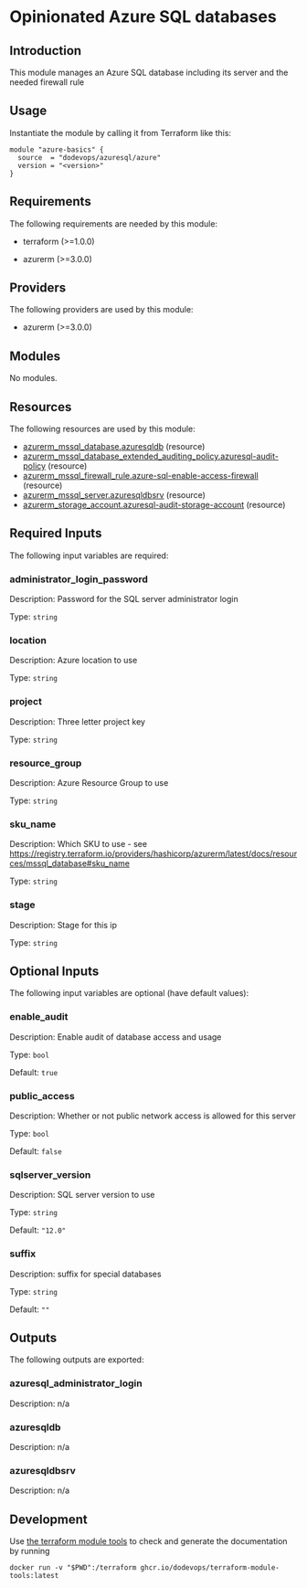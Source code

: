# Opinionated Azure SQL databases

## Introduction

This module manages an Azure SQL database including its server and the needed firewall rule

## Usage

Instantiate the module by calling it from Terraform like this:

```hcl
module "azure-basics" {
  source  = "dodevops/azuresql/azure"
  version = "<version>"
}
```

<!-- BEGIN_TF_DOCS -->
## Requirements

The following requirements are needed by this module:

- terraform (>=1.0.0)

- azurerm (>=3.0.0)

## Providers

The following providers are used by this module:

- azurerm (>=3.0.0)

## Modules

No modules.

## Resources

The following resources are used by this module:

- [azurerm_mssql_database.azuresqldb](https://registry.terraform.io/providers/hashicorp/azurerm/latest/docs/resources/mssql_database) (resource)
- [azurerm_mssql_database_extended_auditing_policy.azuresql-audit-policy](https://registry.terraform.io/providers/hashicorp/azurerm/latest/docs/resources/mssql_database_extended_auditing_policy) (resource)
- [azurerm_mssql_firewall_rule.azure-sql-enable-access-firewall](https://registry.terraform.io/providers/hashicorp/azurerm/latest/docs/resources/mssql_firewall_rule) (resource)
- [azurerm_mssql_server.azuresqldbsrv](https://registry.terraform.io/providers/hashicorp/azurerm/latest/docs/resources/mssql_server) (resource)
- [azurerm_storage_account.azuresql-audit-storage-account](https://registry.terraform.io/providers/hashicorp/azurerm/latest/docs/resources/storage_account) (resource)

## Required Inputs

The following input variables are required:

### administrator\_login\_password

Description: Password for the SQL server administrator login

Type: `string`

### location

Description: Azure location to use

Type: `string`

### project

Description: Three letter project key

Type: `string`

### resource\_group

Description: Azure Resource Group to use

Type: `string`

### sku\_name

Description: Which SKU to use - see https://registry.terraform.io/providers/hashicorp/azurerm/latest/docs/resources/mssql_database#sku_name

Type: `string`

### stage

Description: Stage for this ip

Type: `string`

## Optional Inputs

The following input variables are optional (have default values):

### enable\_audit

Description: Enable audit of database access and usage

Type: `bool`

Default: `true`

### public\_access

Description: Whether or not public network access is allowed for this server

Type: `bool`

Default: `false`

### sqlserver\_version

Description: SQL server version to use

Type: `string`

Default: `"12.0"`

### suffix

Description: suffix for special databases

Type: `string`

Default: `""`

## Outputs

The following outputs are exported:

### azuresql\_administrator\_login

Description: n/a

### azuresqldb

Description: n/a

### azuresqldbsrv

Description: n/a
<!-- END_TF_DOCS -->

## Development

Use [the terraform module tools](https://github.com/dodevops/terraform-module-tools) to check and generate the documentation by running

    docker run -v "$PWD":/terraform ghcr.io/dodevops/terraform-module-tools:latest
